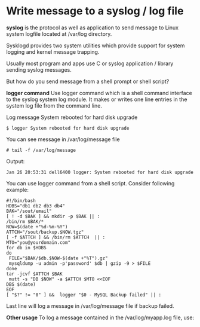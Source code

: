 # Write message to a syslog / log file

**syslog** is the protocol as well as application to send message to Linux system logfile located at /var/log directory.

Sysklogd provides two system utilities which provide support for system logging and kernel message trapping.

Usually most program and apps use C or syslog application / library sending syslog messages.

But how do you send message from a shell prompt or shell script?

**logger command**
Use logger command which is a shell command interface to the syslog system log module. It makes or writes one line entries in the system log file from the command line.

Log message System rebooted for hard disk upgrade

```$ logger System rebooted for hard disk upgrade```

You can see message in /var/log/message file

```# tail -f /var/log/message```

Output:
```
Jan 26 20:53:31 dell6400 logger: System rebooted for hard disk upgrade
```

You can use logger command from a shell script. Consider following example:

```
#!/bin/bash
HDBS="db1 db2 db3 db4"
BAK="/sout/email"
[ ! -d $BAK ] && mkdir -p $BAK || :
/bin/rm $BAK/*
NOW=$(date +"%d-%m-%Y")
ATTCH="/sout/backup.$NOW.tgz"
[ -f $ATTCH ] && /bin/rm $ATTCH  || :
MTO="you@yourdomain.com"
for db in $HDBS
do
 FILE="$BAK/$db.$NOW-$(date +"%T").gz"
 mysqldump -u admin -p'password' $db | gzip -9 > $FILE
done
tar -jcvf $ATTCH $BAK
 mutt -s "DB $NOW" -a $ATTCH $MTO <<EOF
DBS $(date)
EOF
[ "$?" != "0" ] &&  logger "$0 - MySQL Backup failed" || :
```

Last line will log a message in /var/log/message file if backup failed.

**Other usage**
To log a message contained in the /var/log/myapp.log file, use: